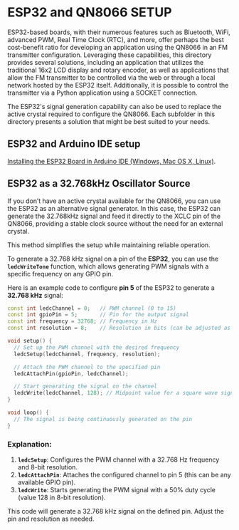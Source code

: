 # ESP32 and QN8066 SETUP

ESP32-based boards, with their numerous features such as Bluetooth, WiFi, advanced PWM, Real Time Clock (RTC), and more, offer perhaps the best cost-benefit ratio for developing an application using the QN8066 in an FM transmitter configuration. Leveraging these capabilities, this directory provides several solutions, including an application that utilizes the traditional 16x2 LCD display and rotary encoder, as well as applications that allow the FM transmitter to be controlled via the web or through a local network hosted by the ESP32 itself. Additionally, it is possible to control the transmitter via a Python application using a SOCKET connection. 

The ESP32's signal generation capability can also be used to replace the active crystal required to configure the QN8066. Each subfolder in this directory presents a solution that might be best suited to your needs. 


## ESP32 and Arduino IDE setup

[Installing the ESP32 Board in Arduino IDE (Windows, Mac OS X, Linux)](https://randomnerdtutorials.com/installing-the-esp32-board-in-arduino-ide-windows-instructions/).



## ESP32 as a 32.768kHz Oscillator Source

If you don’t have an active crystal available for the QN8066, you can use the ESP32 as an alternative signal generator. In this case, the ESP32 can generate the 32.768kHz signal and feed it directly to the XCLC pin of the QN8066, providing a stable clock source without the need for an external crystal.

This method simplifies the setup while maintaining reliable operation.

To generate a 32.768 kHz signal on a pin of the **ESP32**, you can use the **`ledcWriteTone`** function, which allows generating PWM signals with a specific frequency on any GPIO pin.

Here is an example code to configure **pin 5** of the ESP32 to generate a **32.768 kHz** signal:

```cpp
const int ledcChannel = 0;   // PWM channel (0 to 15)
const int gpioPin = 5;       // Pin for the output signal
const int frequency = 32768; // Frequency in Hz
const int resolution = 8;    // Resolution in bits (can be adjusted as needed)

void setup() {
  // Set up the PWM channel with the desired frequency
  ledcSetup(ledcChannel, frequency, resolution);

  // Attach the PWM channel to the specified pin
  ledcAttachPin(gpioPin, ledcChannel);

  // Start generating the signal on the channel
  ledcWrite(ledcChannel, 128); // Midpoint value for a square wave signal (0-255, where 128 is 50% duty cycle)
}

void loop() {
  // The signal is being continuously generated on the pin
}
```

### Explanation:
1. **`ledcSetup`**: Configures the PWM channel with a 32.768 Hz frequency and 8-bit resolution.
2. **`ledcAttachPin`**: Attaches the configured channel to pin 5 (this can be any available GPIO pin).
3. **`ledcWrite`**: Starts generating the PWM signal with a 50% duty cycle (value 128 in 8-bit resolution).

This code will generate a 32.768 kHz signal on the defined pin. Adjust the pin and resolution as needed.
